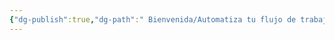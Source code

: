 ```yaml
---
{"dg-publish":true,"dg-path":" Bienvenida/Automatiza tu flujo de trabajo.md","permalink":"/bienvenida/automatiza-tu-flujo-de-trabajo/"}
---
```


